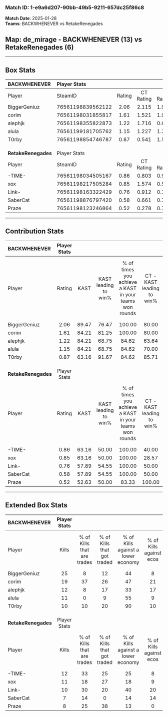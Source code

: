 ### Match ID: 1-e9a6d207-90bb-49b5-9211-657dc25f86c8  
**Match Date**: 2025-01-28  
**Teams**: BACKWHENEVER vs RetakeRenegades  

## **Map**: de_mirage - BACKWHENEVER (13) vs RetakeRenegades (6)  
---  

## Box Stats  

| **BACKWHENEVER**    | Player Stats      |        |           |          |       |       |       |         |        |      |     |
| :- | :- | :-: | :-: | :-: | :-: | :-: | :-: | :-: | :-: | :-: | :-: |
| Player              | SteamID           | Rating | CT Rating | T Rating | KAST  |  ADR  | Kills | Assists | Deaths | K/D  | HS% |
| BiggerGeniuz        | 76561198839562122 |  2.06  |   2.115   |  1.976   | 89.47 | 123.2 |  25   |    2    |   7    | 3.57 | 36  |
| corim               | 76561198031855817 |  1.61  |   1.521   |  1.908   | 84.21 | 107.1 |  19   |    6    |   11   | 1.73 | 57  |
| alephjk             | 76561198355822873 |  1.22  |   1.716   |  0.689   | 84.21 | 77.1  |  12   |    7    |   10   | 1.20 | 33  |
| alula               | 76561199181705762 |  1.15  |   1.227   |  1.321   | 84.21 | 70.6  |  11   |    5    |   10   | 1.10 | 45  |
| T0rby               | 76561198854746787 |  0.87  |   0.541   |  1.502   | 63.16 | 48.3  |  10   |    3    |   10   | 1.00 | 40  |
|                     |                   |        |           |          |       |       |       |         |        |      |     |
|                     |                   |        |           |          |       |       |       |         |        |      |     |
|                     |                   |        |           |          |       |       |       |         |        |      |     |
| **RetakeRenegades** | Player Stats      |        |           |          |       |       |       |         |        |      |     |
| Player              | SteamID           | Rating | CT Rating | T Rating | KAST  |  ADR  | Kills | Assists | Deaths | K/D  | HS% |
| -TIME-              | 76561198034505167 |  0.86  |   0.803   |  0.937   | 63.16 | 63.3  |  12   |    1    |   15   | 0.80 | 50  |
| xox                 | 76561198217505284 |  0.85  |   1.574   |  0.567   | 63.16 | 65.4  |  11   |    8    |   15   | 0.73 | 72  |
| Link-               | 76561198163322429 |  0.76  |   0.912   |  0.768   | 57.89 | 57.0  |  10   |    1    |   13   | 0.77 | 20  |
| SaberCat            | 76561198876797420 |  0.58  |   0.661   |  0.711   | 57.89 | 70.6  |   7   |    5    |   17   | 0.41 | 57  |
| Praze               | 76561198123246864 |  0.52  |   0.278   |  0.795   | 52.63 | 51.5  |   8   |    4    |   17   | 0.47 | 62  |
---  

## Contribution Stats  

| **BACKWHENEVER**    | Player Stats |       |                      |                                                        |                           |                                                             |                          |                                                            |
| :- | :-: | :-: | :-: | :-: | :-: | :-: | :-: | :-: |
| Player              |    Rating    | KAST  | KAST leading to win% | % of times you achieve a KAST in your teams won rounds | CT - KAST leading to win% | CT - % of times you achieve a KAST in your teams won rounds | T - KAST leading to win% | T - % of times you achieve a KAST in your teams won rounds |
| BiggerGeniuz        |     2.06     | 89.47 |        76.47         |                         100.00                         |           80.00           |                           100.00                            |          71.43           |                           100.00                           |
| corim               |     1.61     | 84.21 |        81.25         |                         100.00                         |           80.00           |                           100.00                            |          83.33           |                           100.00                           |
| alephjk             |     1.22     | 84.21 |        68.75         |                         84.62                          |           63.64           |                            87.50                            |          80.00           |                           80.00                            |
| alula               |     1.15     | 84.21 |        68.75         |                         84.62                          |           70.00           |                            87.50                            |          66.67           |                           80.00                            |
| T0rby               |     0.87     | 63.16 |        91.67         |                         84.62                          |           85.71           |                            75.00                            |          100.00          |                           100.00                           |
|                     |              |       |                      |                                                        |                           |                                                             |                          |                                                            |
|                     |              |       |                      |                                                        |                           |                                                             |                          |                                                            |
|                     |              |       |                      |                                                        |                           |                                                             |                          |                                                            |
| **RetakeRenegades** | Player Stats |       |                      |                                                        |                           |                                                             |                          |                                                            |
| Player              |    Rating    | KAST  | KAST leading to win% | % of times you achieve a KAST in your teams won rounds | CT - KAST leading to win% | CT - % of times you achieve a KAST in your teams won rounds | T - KAST leading to win% | T - % of times you achieve a KAST in your teams won rounds |
| -TIME-              |     0.86     | 63.16 |        50.00         |                         100.00                         |           40.00           |                           100.00                            |          57.14           |                           100.00                           |
| xox                 |     0.85     | 63.16 |        50.00         |                         100.00                         |           28.57           |                           100.00                            |          80.00           |                           100.00                           |
| Link-               |     0.76     | 57.89 |        54.55         |                         100.00                         |           50.00           |                           100.00                            |          57.14           |                           100.00                           |
| SaberCat            |     0.58     | 57.89 |        54.55         |                         100.00                         |           50.00           |                           100.00                            |          57.14           |                           100.00                           |
| Praze               |     0.52     | 52.63 |        50.00         |                         83.33                          |          100.00           |                           100.00                            |          37.50           |                           75.00                            |
---  

## Extended Box Stats  

| **BACKWHENEVER**    | Player Stats |                            |                            |                                    |                         |                              |                                 |        |                             |                                     |                          |                               |                            |
| :- | :-: | :-: | :-: | :-: | :-: | :-: | :-: | :-: | :-: | :-: | :-: | :-: | :-: |
| Player              |    Kills     | % of Kills that are trades | % of Kills that got traded | % of Kills against a lower economy | % of Kills against ecos | % of Kills that are flawless | % of Kills that are close duels | Deaths | % of Deaths that get traded | % of Deaths against a lower economy | % of Deaths against ecos | % of Deaths that are flawless | % of Deaths that are close |
| BiggerGeniuz        |      25      |             8              |             12             |                 44                 |            8            |              76              |                4                |   7    |              0              |                 14                  |            0             |              86               |             0              |
| corim               |      19      |             37             |             26             |                 47                 |           21            |              58              |               21                |   11   |             18              |                 27                  |            9             |              64               |             0              |
| alephjk             |      12      |             8              |             17             |                 33                 |           17            |              75              |                8                |   10   |             40              |                 30                  |            10            |              60               |             0              |
| alula               |      11      |             0              |             9              |                 55                 |            9            |              55              |                0                |   10   |             40              |                 20                  |            10            |              80               |             0              |
| T0rby               |      10      |             10             |             20             |                 90                 |           10            |              60              |               10                |   10   |             10              |                 20                  |            10            |              60               |             0              |
|                     |              |                            |                            |                                    |                         |                              |                                 |        |                             |                                     |                          |                               |                            |
|                     |              |                            |                            |                                    |                         |                              |                                 |        |                             |                                     |                          |                               |                            |
|                     |              |                            |                            |                                    |                         |                              |                                 |        |                             |                                     |                          |                               |                            |
| **RetakeRenegades** | Player Stats |                            |                            |                                    |                         |                              |                                 |        |                             |                                     |                          |                               |                            |
| Player              |    Kills     | % of Kills that are trades | % of Kills that got traded | % of Kills against a lower economy | % of Kills against ecos | % of Kills that are flawless | % of Kills that are close duels | Deaths | % of Deaths that get traded | % of Deaths against a lower economy | % of Deaths against ecos | % of Deaths that are flawless | % of Deaths that are close |
| -TIME-              |      12      |             33             |             25             |                 25                 |            8            |              75              |                0                |   15   |              7              |                 20                  |            0             |              80               |             7              |
| xox                 |      11      |             18             |             27             |                 18                 |            9            |              73              |                0                |   15   |             20              |                 20                  |            0             |              73               |             13             |
| Link-               |      10      |             30             |             20             |                 40                 |           20            |              50              |                0                |   13   |             15              |                 15                  |            0             |              77               |             0              |
| SaberCat            |      7       |             14             |             0              |                 14                 |           14            |              86              |                0                |   17   |             24              |                 18                  |            6             |              47               |             18             |
| Praze               |      8       |             25             |             38             |                 13                 |            0            |              63              |                0                |   17   |             18              |                 18                  |            6             |              59               |             6              |
